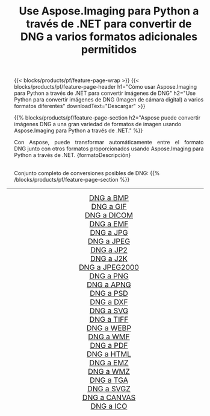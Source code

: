 ﻿---
title: Use Aspose.Imaging para Python a través de .NET para convertir de DNG a varios formatos adicionales permitidos 
weight: 3920
url: /es/python-net/conversion/from/dng 
lang: es
langdirlevel: 2
locales: zh-hans,ja,it,ru,de,es,fr,nl,id,lt,pl,pt,vi,tr,ko,zh-hant,ar,hi,th,sv,cs,uk,he
description: Puede transformar rápidamente de DNG(Imagen de cámara digital) a varios formatos usando Aspose.Imaging para Python a través de .NET.
---

{{< blocks/products/pf/feature-page-wrap >}}
{{< blocks/products/pf/feature-page-header h1="Cómo usar Aspose.Imaging para Python a través de .NET para convertir imágenes de DNG" h2="Use Python para convertir imágenes de DNG (Imagen de cámara digital) a varios formatos diferentes" downloadText="Descargar" >}}


{{% blocks/products/pf/feature-page-section  h2="Aspose puede convertir imágenes DNG a una gran variedad de formatos de imagen usando Aspose.Imaging para Python a través de .NET." %}}
<p align=justify>Con Aspose, puede transformar automáticamente entre el formato DNG junto con otros formatos proporcionados usando Aspose.Imaging para Python a través de .NET. {formatoDescripción}</p>
<br/>
Conjunto completo de conversiones posibles de DNG:
{{% /blocks/products/pf/feature-page-section %}}
<div class="container-fluid productfamilypage bg-gray">
    <div class="convertypes bg-gray agp-content section">
        <div class="container">
		<hr style="margin-left:-20px;"/>
		<div class="row other-converters" style="gap: 10px;font-size: 19px;text-align:center;">
		    <div class='col-md-2 other-converter remove-lp remove-rp'><a href="/imaging/es/python-net/conversion/dng-to-bmp" style="padding:15px;">DNG a BMP</a></div><div class='col-md-2 other-converter remove-lp remove-rp'><a href="/imaging/es/python-net/conversion/dng-to-gif" style="padding:15px;">DNG a GIF</a></div><div class='col-md-2 other-converter remove-lp remove-rp'><a href="/imaging/es/python-net/conversion/dng-to-dicom" style="padding:15px;">DNG a DICOM</a></div><div class='col-md-2 other-converter remove-lp remove-rp'><a href="/imaging/es/python-net/conversion/dng-to-emf" style="padding:15px;">DNG a EMF</a></div><div class='col-md-2 other-converter remove-lp remove-rp'><a href="/imaging/es/python-net/conversion/dng-to-jpg" style="padding:15px;">DNG a JPG</a></div><div class='col-md-2 other-converter remove-lp remove-rp'><a href="/imaging/es/python-net/conversion/dng-to-jpeg" style="padding:15px;">DNG a JPEG</a></div><div class='col-md-2 other-converter remove-lp remove-rp'><a href="/imaging/es/python-net/conversion/dng-to-jp2" style="padding:15px;">DNG a JP2</a></div><div class='col-md-2 other-converter remove-lp remove-rp'><a href="/imaging/es/python-net/conversion/dng-to-j2k" style="padding:15px;">DNG a J2K</a></div><div class='col-md-2 other-converter remove-lp remove-rp'><a href="/imaging/es/python-net/conversion/dng-to-jpeg2000" style="padding:15px;">DNG a JPEG2000</a></div><div class='col-md-2 other-converter remove-lp remove-rp'><a href="/imaging/es/python-net/conversion/dng-to-png" style="padding:15px;">DNG a PNG</a></div><div class='col-md-2 other-converter remove-lp remove-rp'><a href="/imaging/es/python-net/conversion/dng-to-apng" style="padding:15px;">DNG a APNG</a></div><div class='col-md-2 other-converter remove-lp remove-rp'><a href="/imaging/es/python-net/conversion/dng-to-psd" style="padding:15px;">DNG a PSD</a></div><div class='col-md-2 other-converter remove-lp remove-rp'><a href="/imaging/es/python-net/conversion/dng-to-dxf" style="padding:15px;">DNG a DXF</a></div><div class='col-md-2 other-converter remove-lp remove-rp'><a href="/imaging/es/python-net/conversion/dng-to-svg" style="padding:15px;">DNG a SVG</a></div><div class='col-md-2 other-converter remove-lp remove-rp'><a href="/imaging/es/python-net/conversion/dng-to-tiff" style="padding:15px;">DNG a TIFF</a></div><div class='col-md-2 other-converter remove-lp remove-rp'><a href="/imaging/es/python-net/conversion/dng-to-webp" style="padding:15px;">DNG a WEBP</a></div><div class='col-md-2 other-converter remove-lp remove-rp'><a href="/imaging/es/python-net/conversion/dng-to-wmf" style="padding:15px;">DNG a WMF</a></div><div class='col-md-2 other-converter remove-lp remove-rp'><a href="/imaging/es/python-net/conversion/dng-to-pdf" style="padding:15px;">DNG a PDF</a></div><div class='col-md-2 other-converter remove-lp remove-rp'><a href="/imaging/es/python-net/conversion/dng-to-html" style="padding:15px;">DNG a HTML</a></div><div class='col-md-2 other-converter remove-lp remove-rp'><a href="/imaging/es/python-net/conversion/dng-to-emz" style="padding:15px;">DNG a EMZ</a></div><div class='col-md-2 other-converter remove-lp remove-rp'><a href="/imaging/es/python-net/conversion/dng-to-wmz" style="padding:15px;">DNG a WMZ</a></div><div class='col-md-2 other-converter remove-lp remove-rp'><a href="/imaging/es/python-net/conversion/dng-to-tga" style="padding:15px;">DNG a TGA</a></div><div class='col-md-2 other-converter remove-lp remove-rp'><a href="/imaging/es/python-net/conversion/dng-to-svgz" style="padding:15px;">DNG a SVGZ</a></div><div class='col-md-2 other-converter remove-lp remove-rp'><a href="/imaging/es/python-net/conversion/dng-to-canvas" style="padding:15px;">DNG a CANVAS</a></div><div class='col-md-2 other-converter remove-lp remove-rp'><a href="/imaging/es/python-net/conversion/dng-to-ico" style="padding:15px;">DNG a ICO</a></div>
                </div>
        </div>
    </div>
</div>
<br/>

